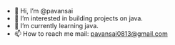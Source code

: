 - 👋 Hi, I’m @pavansai
- 👀 I’m interested in building projects on java.
- 🌱 I’m currently learning java.
- 📫 How to reach me mail: pavansai0813@gmail.com

<!---
pavansai/pavansai is a ✨ special ✨ repository because its `README.md` (this file) appears on your GitHub profile.
You can click the Preview link to take a look at your changes.
--->
